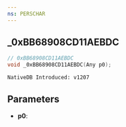 ```yaml
---
ns: PERSCHAR
---
```

## _0xBB68908CD11AEBDC

```c
// 0xBB68908CD11AEBDC
void _0xBB68908CD11AEBDC(Any p0);
```

```
NativeDB Introduced: v1207
```

## Parameters
* **p0**:
